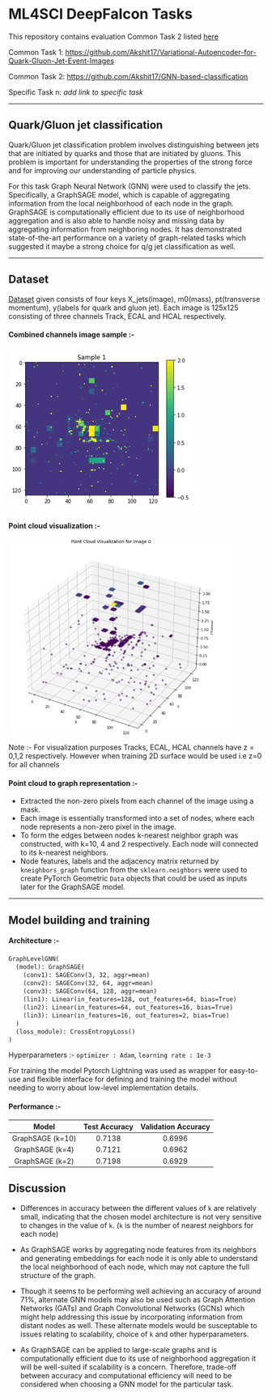 # ML4SCI DeepFalcon Tasks

This repository contains evaluation Common Task 2 listed [here](https://docs.google.com/document/d/1bwRaHc0IYIcFOokMcW-mYJv2i24iP1mm08ALTSyQ4EI/edit#)

Common Task 1: https://github.com/Akshit17/Variational-Autoencoder-for-Quark-Gluon-Jet-Event-Images

Common Task 2:  https://github.com/Akshit17/GNN-based-classification

Specific Task n: *add link to specific task*

---
## Quark/Gluon jet classification

Quark/Gluon jet classification problem involves distinguishing between jets that are initiated by quarks and those that are initiated by gluons. This problem is important for understanding the properties of the strong force and for improving our understanding of particle physics. 

For this task Graph Neural Network (GNN)  were used to classify the jets. Specifically, a GraphSAGE model, which is capable of aggregating information from the local neighborhood of each node in the graph. GraphSAGE is computationally efficient due to its use of neighborhood aggregation and is also able to handle noisy and missing data by aggregating information from neighboring nodes. It has demonstrated state-of-the-art performance on a variety of graph-related tasks which suggested it maybe a strong choice for q/g jet classification as well.


---
## Dataset
[Dataset](https://drive.google.com/file/d/1WO2K-SfU2dntGU4Bb3IYBp9Rh7rtTYEr/view?usp=sharing) given consists of four keys X_jets(image), m0(mass), pt(transverse momentum), y(labels for quark and gluon jet). 
Each image is 125x125 consisting of three channels Track, ECAL and HCAL respectively.

#### Combined channels image sample :-
![Combined channels sample 1](./assets/Sample_1_VIRIDIS.PNG?raw=true)

#### Point cloud visualization :-
<img src="./assets/point_cloud.PNG" alt="drawing" style="width:450px;"/>

Note :- For visualization purposes Tracks, ECAL, HCAL channels have z = 0,1,2 respectively. However when training 2D surface would be used i.e z=0 for all channels

#### Point cloud to graph representation :-
 * Extracted the non-zero pixels from each channel of the image using a mask.
 * Each image is essentially transformed into a set of nodes, where each node represents a non-zero pixel in the image. 
 * To form the edges between nodes k-nearest neighbor graph was constructed, with k=10, 4 and 2 respectively. Each node will connected to its k-nearest neighbors.
 * Node features, labels and the adjacency matrix returned by `kneighbors_graph` function from the `sklearn.neighbors` were used to create PyTorch Geometric `Data` objects that could be used as inputs later for the GraphSAGE model.


---
## Model building and training

#### Architecture :-

```
GraphLevelGNN(
  (model): GraphSAGE(
    (conv1): SAGEConv(3, 32, aggr=mean)
    (conv2): SAGEConv(32, 64, aggr=mean)
    (conv3): SAGEConv(64, 128, aggr=mean)
    (lin1): Linear(in_features=128, out_features=64, bias=True)
    (lin2): Linear(in_features=64, out_features=16, bias=True)
    (lin3): Linear(in_features=16, out_features=2, bias=True)
  )
  (loss_module): CrossEntropyLoss()
)
```
Hyperparameters :- `optimizer : Adam`, `learning rate : 1e-3`

For training the model Pytorch Lightning was used as wrapper for easy-to-use and flexible interface for defining and training the model without needing to worry about low-level implementation details.

#### Performance :-

| Model | Test Accuracy | Validation Accuracy | 
| :-------: | :----: | :----: | 
| GraphSAGE (k=10) | 0.7138 | 0.6996 | 
| GraphSAGE (k=4) | 0.7121 | 0.6962 | 
| GraphSAGE (k=2) |  0.7198 | 0.6929 | 



## Discussion

*  Differences in accuracy between the different values of `k` are relatively small, indicating that the chosen model architecture is not very sensitive to changes in the value of `k`.  (`k` is the number of nearest neighbors for each node)

* As GraphSAGE works by aggregating node features from its neighbors and generating embeddings for each node it is only able to understand the local neighborhood of each node, which may not capture the full structure of the graph. 

* Though it seems to be performing well achieving an accuracy of around 71%, alternate GNN models may also be used such as Graph Attention Networks (GATs) and Graph Convolutional Networks (GCNs) which might help addressing this issue by incorporating information from distant nodes as well. These alternate models would be susceptable to issues relating to scalability, choice of `k` and other hyperparameters.

* As GraphSAGE can be applied to large-scale graphs and is computationally efficient due to its use of neighborhood aggregation it will be well-suited if scalability is a concern. Therefore, trade-off between accuracy and computational efficiency will need to be considered when choosing a GNN model for the particular task.


